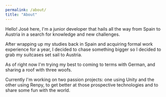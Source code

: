 ```yaml
---
permalink: /about/
title: "About"
---
```


Hello! José here, I'm a junior developer that hails all the way from Spain to Austria in a search for knowledge and new challenges.

After wrapping up my studies back in Spain and acquiring formal work experience for a year, I decided to chase something bigger so I decided to grab my suitcases set sail to Austria.

As of right now I'm trying my best to coming to terms with German, and sharing a roof with three woofs.

Currently I'm working on two passion projects: one using Unity and the other using Renpy, to get better at those prospective technologies and to share some fun with the world.
